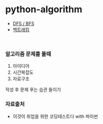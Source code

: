 # python-algorithm
* [DFS / BFS](https://github.com/k9want/python-Algorithm/blob/main/DFS_BFS/DFS_BFS.md)
* [백트래킹](https://github.com/k9want/python-Algorithm/blob/main/%EB%B0%B1%ED%8A%B8%EB%9E%98%ED%82%B9/%EB%B0%B1%ED%8A%B8%EB%9E%98%ED%82%B9.md)
<br>

### 알고리즘 문제를 풀때

1. 아이디어
2. 시간복잡도
3. 자료구조 

작성 후 문제 푸는 습관 들이기






### 자료출처

* 이것이 취업을 위한 코딩테스트다 with 파이썬
